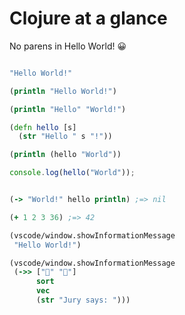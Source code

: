 <div class="slide">

# Clojure at a glance

No parens in Hello World! 😀
<div class="gutters-10 row">
<div class="column">



``` clojure
"Hello World!"
```

``` clojure
(println "Hello World!")

(println "Hello" "World!")

(defn hello [s]
  (str "Hello " s "!"))

(println (hello "World"))
```

``` ts
console.log(hello("World"));
```
</div>

<div class="column">

``` clojure
(-> "World!" hello println) ;=> nil

(+ 1 2 3 36) ;=> 42

(vscode/window.showInformationMessage
 "Hello World!")

(vscode/window.showInformationMessage
 (->> ["🥚" "🐔"]
      sort
      vec
      (str "Jury says: ")))
```

</div>
</div>

</div>
